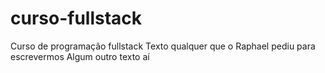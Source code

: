 # curso-fullstack
Curso de programação fullstack
Texto qualquer que o Raphael pediu para escrevermos
Algum outro texto aí
